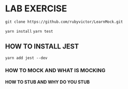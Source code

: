 # LAB EXERCISE

`git clone https://github.com/rubyvictor/LearnMock.git`


`yarn install`
`yarn test`

## HOW TO INSTALL JEST

`yarn add jest --dev`

### HOW TO MOCK AND WHAT IS MOCKING

#### HOW TO STUB AND WHY DO YOU STUB
